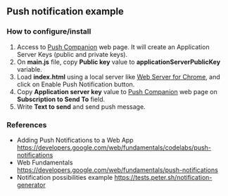 ## Push notification example

### How to configure/install
1. Access to [Push Companion](https://web-push-codelab.glitch.me) web page. It will create an Application Server Keys (public and private keys).
1. On **main.js** file, copy **Public key** value to **applicationServerPublicKey** variable. 
1. Load **index.html** using a local server like [Web Server for Chrome](https://chrome.google.com/webstore/detail/web-server-for-chrome/ofhbbkphhbklhfoeikjpcbhemlocgigb), and click on Enable Push Notification button.
1. Copy **Application server key** value to [Push Companion](https://web-push-codelab.glitch.me) web page on **Subscription to Send To** field. 
1. Write **Text to send** and send push message.

### References
- Adding Push Notifications to a Web App https://developers.google.com/web/fundamentals/codelabs/push-notifications
- Web Fundamentals https://developers.google.com/web/fundamentals/push-notifications
- Notification possibilities example https://tests.peter.sh/notification-generator